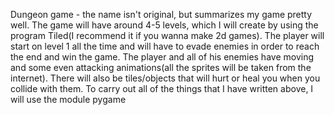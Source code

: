 Dungeon game - the name isn't original, but summarizes my game pretty well. The game will have around 4-5 levels, which I will create by using the program Tiled(I recommend it if you wanna make 2d games). The player will start on level 1 all the time and will have to evade enemies in order to reach the end and win the game. The player and all of his enemies have moving and some even attacking animations(all the sprites will be taken from the internet). There will also be tiles/objects that will hurt or heal you when you collide with them. To carry out all of the things that I have written above, I will use the module pygame
